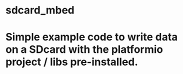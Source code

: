 # sdcard_mbed
# Simple example code to write data on a SDcard with the platformio project / libs pre-installed.
